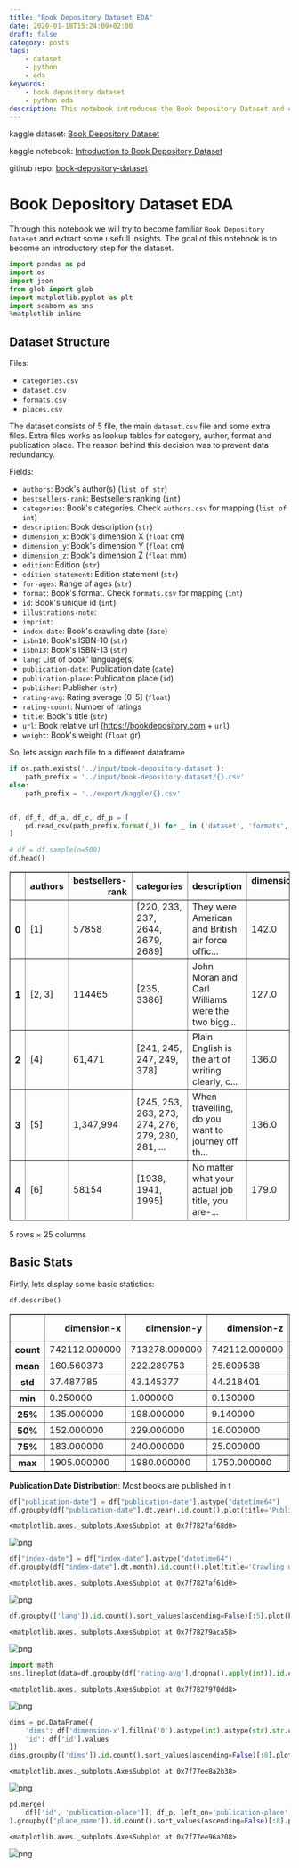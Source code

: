 ```yaml
---
title: "Book Depository Dataset EDA"
date: 2020-01-18T15:24:09+02:00
draft: false
category: posts
tags:
    - dataset
    - python
    - eda
keywords:
    - book depository dataset
    - python eda
description: This notebook introduces the Book Depository Dataset and extracts some useful insights.
---
```


kaggle dataset: [Book Depository Dataset](https://www.kaggle.com/sp1thas/book-depository-dataset)

kaggle notebook: [Introduction to Book Depository Dataset](https://www.kaggle.com/sp1thas/introduction-to-book-depository-dataset)

github repo: [book-depository-dataset](https://github.com/sp1thas/book-depository-dataset)

# Book Depository Dataset EDA
Through this notebook we will try to become familiar `Book Depository Dataset` and extract some usefull insights. The goal of this notebook is to become an introductory step for the dataset.


```python
import pandas as pd
import os
import json
from glob import glob
import matplotlib.pyplot as plt
import seaborn as sns
%matplotlib inline
```

## Dataset Structure
Files:
 - `categories.csv`
 - `dataset.csv`
 - `formats.csv`
 - `places.csv`

The dataset consists of 5 file, the main `dataset.csv` file and some extra files. Extra files works as lookup tables for category, author, format and publication place. The reason behind this decision was to prevent data redundancy.

Fields:

 * `authors`: Book's author(s) (`list of str`)
 * `bestsellers-rank`: Bestsellers ranking (`int`)
 * `categories`: Book's categories. Check `authors.csv` for mapping (`list of int`)
 * `description`: Book description (`str`)
 * `dimension_x`: Book's dimension X (`float` cm)
 * `dimension_y`: Book's dimension Y (`float` cm)
 * `dimension_z`: Book's dimension Z (`float` mm)
 * `edition`: Edition (`str`)
 * `edition-statement`: Edition statement (`str`)
 * `for-ages`: Range of ages (`str`)
 * `format`: Book's format. Check `formats.csv` for mapping (`int`)
 * `id`: Book's unique id (`int`)
 * `illustrations-note`: 
 * `imprint`: 
 * `index-date`: Book's crawling date (`date`)
 * `isbn10`: Book's ISBN-10 (`str`)
 * `isbn13`: Book's ISBN-13 (`str`)
 * `lang`: List of book' language(s)
 * `publication-date`: Publication date (`date`)
 * `publication-place`: Publication place (`id`)
 * `publisher`: Publisher (`str`)
 * `rating-avg`: Rating average [0-5] (`float`)
 * `rating-count`: Number of ratings
 * `title`: Book's title (`str`)
 * `url`: Book relative url (https://bookdepository.com + `url`)
 * `weight`: Book's weight (`float` gr)

So, lets assign each file to a different dataframe


```python
if os.path.exists('../input/book-depository-dataset'):
    path_prefix = '../input/book-depository-dataset/{}.csv'
else:
    path_prefix = '../export/kaggle/{}.csv'


df, df_f, df_a, df_c, df_p = [
    pd.read_csv(path_prefix.format(_)) for _ in ('dataset', 'formats', 'authors', 'categories', 'places')
]
```


```python
# df = df.sample(n=500)
df.head()
```

<div>
<style scoped>
    .dataframe tbody tr th:only-of-type {
        vertical-align: middle;
    }

    .dataframe tbody tr th {
        vertical-align: top;
    }

    .dataframe thead th {
        text-align: right;
    }
</style>
<table border="1" class="dataframe">
  <thead>
    <tr style="text-align: right;">
      <th></th>
      <th>authors</th>
      <th>bestsellers-rank</th>
      <th>categories</th>
      <th>description</th>
      <th>dimension-x</th>
      <th>dimension-y</th>
      <th>dimension-z</th>
      <th>edition</th>
      <th>edition-statement</th>
      <th>for-ages</th>
      <th>...</th>
      <th>isbn10</th>
      <th>isbn13</th>
      <th>lang</th>
      <th>publication-date</th>
      <th>publication-place</th>
      <th>rating-avg</th>
      <th>rating-count</th>
      <th>title</th>
      <th>url</th>
      <th>weight</th>
    </tr>
  </thead>
  <tbody>
    <tr>
      <th>0</th>
      <td>[1]</td>
      <td>57858</td>
      <td>[220, 233, 237, 2644, 2679, 2689]</td>
      <td>They were American and British air force offic...</td>
      <td>142.0</td>
      <td>211.0</td>
      <td>20.0</td>
      <td>NaN</td>
      <td>Reissue</td>
      <td>NaN</td>
      <td>...</td>
      <td>393325792</td>
      <td>9.780393e+12</td>
      <td>en</td>
      <td>2004-08-17</td>
      <td>1.0</td>
      <td>4.24</td>
      <td>6688.0</td>
      <td>The Great Escape</td>
      <td>/Great-Escape-Paul-Brickhill/9780393325799</td>
      <td>243.00</td>
    </tr>
    <tr>
      <th>1</th>
      <td>[2, 3]</td>
      <td>114465</td>
      <td>[235, 3386]</td>
      <td>John Moran and Carl Williams were the two bigg...</td>
      <td>127.0</td>
      <td>203.2</td>
      <td>25.4</td>
      <td>NaN</td>
      <td>NaN</td>
      <td>NaN</td>
      <td>...</td>
      <td>184454737X</td>
      <td>9.781845e+12</td>
      <td>en</td>
      <td>2009-03-13</td>
      <td>2.0</td>
      <td>3.59</td>
      <td>291.0</td>
      <td>Underbelly : The Gangland War</td>
      <td>/Underbelly-Andrew-Rule/9781844547371</td>
      <td>285.76</td>
    </tr>
    <tr>
      <th>2</th>
      <td>[4]</td>
      <td>61,471</td>
      <td>[241, 245, 247, 249, 378]</td>
      <td>Plain English is the art of writing clearly, c...</td>
      <td>136.0</td>
      <td>195.0</td>
      <td>16.0</td>
      <td>Revised</td>
      <td>4th Revised edition</td>
      <td>NaN</td>
      <td>...</td>
      <td>199669171</td>
      <td>9.780200e+12</td>
      <td>en</td>
      <td>2013-09-15</td>
      <td>3.0</td>
      <td>4.18</td>
      <td>128.0</td>
      <td>Oxford Guide to Plain English</td>
      <td>/Oxford-Guide-Plain-English-Martin-Cutts/97801...</td>
      <td>338.00</td>
    </tr>
    <tr>
      <th>3</th>
      <td>[5]</td>
      <td>1,347,994</td>
      <td>[245, 253, 263, 273, 274, 276, 279, 280, 281, ...</td>
      <td>When travelling, do you want to journey off th...</td>
      <td>136.0</td>
      <td>190.0</td>
      <td>33.0</td>
      <td>Unabridged</td>
      <td>Unabridged edition</td>
      <td>NaN</td>
      <td>...</td>
      <td>1444185497</td>
      <td>9.781444e+12</td>
      <td>en</td>
      <td>2014-12-03</td>
      <td>2.0</td>
      <td>NaN</td>
      <td>NaN</td>
      <td>Get Talking and Keep Talking Portuguese Total ...</td>
      <td>/Get-Talking-Keep-Talking-Portuguese-Total-Aud...</td>
      <td>156.00</td>
    </tr>
    <tr>
      <th>4</th>
      <td>[6]</td>
      <td>58154</td>
      <td>[1938, 1941, 1995]</td>
      <td>No matter what your actual job title, you are-...</td>
      <td>179.0</td>
      <td>229.0</td>
      <td>18.0</td>
      <td>NaN</td>
      <td>NaN</td>
      <td>NaN</td>
      <td>...</td>
      <td>321934075</td>
      <td>9.780322e+12</td>
      <td>en</td>
      <td>2016-02-28</td>
      <td>4.0</td>
      <td>4.30</td>
      <td>212.0</td>
      <td>The Truthful Art : Data, Charts, and Maps for ...</td>
      <td>/Truthful-Art-Alberto-Cairo/9780321934079</td>
      <td>732.00</td>
    </tr>
  </tbody>
</table>
<p>5 rows × 25 columns</p>
</div>


## Basic Stats
Firtly, lets display some basic statistics:


```python
df.describe()
```



<div>
<style scoped>
    .dataframe tbody tr th:only-of-type {
        vertical-align: middle;
    }

    .dataframe tbody tr th {
        vertical-align: top;
    }

    .dataframe thead th {
        text-align: right;
    }
</style>
<table border="1" class="dataframe">
  <thead>
    <tr style="text-align: right;">
      <th></th>
      <th>dimension-x</th>
      <th>dimension-y</th>
      <th>dimension-z</th>
      <th>id</th>
      <th>isbn13</th>
      <th>publication-place</th>
      <th>rating-avg</th>
      <th>rating-count</th>
      <th>weight</th>
    </tr>
  </thead>
  <tbody>
    <tr>
      <th>count</th>
      <td>742112.000000</td>
      <td>713278.000000</td>
      <td>742112.000000</td>
      <td>7.790050e+05</td>
      <td>7.658780e+05</td>
      <td>556846.000000</td>
      <td>502381.000000</td>
      <td>5.023810e+05</td>
      <td>714289.000000</td>
    </tr>
    <tr>
      <th>mean</th>
      <td>160.560373</td>
      <td>222.289753</td>
      <td>25.609538</td>
      <td>9.781553e+12</td>
      <td>9.781559e+12</td>
      <td>247.989972</td>
      <td>3.932002</td>
      <td>1.187949e+04</td>
      <td>444.768939</td>
    </tr>
    <tr>
      <th>std</th>
      <td>37.487785</td>
      <td>43.145377</td>
      <td>44.218401</td>
      <td>1.563374e+09</td>
      <td>1.565216e+09</td>
      <td>643.253808</td>
      <td>0.530740</td>
      <td>1.174093e+05</td>
      <td>610.212039</td>
    </tr>
    <tr>
      <th>min</th>
      <td>0.250000</td>
      <td>1.000000</td>
      <td>0.130000</td>
      <td>9.771131e+12</td>
      <td>9.780000e+12</td>
      <td>1.000000</td>
      <td>1.000000</td>
      <td>1.000000e+00</td>
      <td>15.000000</td>
    </tr>
    <tr>
      <th>25%</th>
      <td>135.000000</td>
      <td>198.000000</td>
      <td>9.140000</td>
      <td>9.780764e+12</td>
      <td>9.780772e+12</td>
      <td>2.000000</td>
      <td>3.690000</td>
      <td>6.000000e+00</td>
      <td>172.370000</td>
    </tr>
    <tr>
      <th>50%</th>
      <td>152.000000</td>
      <td>229.000000</td>
      <td>16.000000</td>
      <td>9.781473e+12</td>
      <td>9.781475e+12</td>
      <td>8.000000</td>
      <td>4.000000</td>
      <td>5.200000e+01</td>
      <td>299.000000</td>
    </tr>
    <tr>
      <th>75%</th>
      <td>183.000000</td>
      <td>240.000000</td>
      <td>25.000000</td>
      <td>9.781723e+12</td>
      <td>9.781724e+12</td>
      <td>178.000000</td>
      <td>4.220000</td>
      <td>6.880000e+02</td>
      <td>521.630000</td>
    </tr>
    <tr>
      <th>max</th>
      <td>1905.000000</td>
      <td>1980.000000</td>
      <td>1750.000000</td>
      <td>9.798485e+12</td>
      <td>9.798389e+12</td>
      <td>5501.000000</td>
      <td>5.000000</td>
      <td>5.870281e+06</td>
      <td>90717.530000</td>
    </tr>
  </tbody>
</table>
</div>


**Publication Date Distribution**:
Most books are published in t


```python
df["publication-date"] = df["publication-date"].astype("datetime64")
df.groupby(df["publication-date"].dt.year).id.count().plot(title='Publication date distribution')
```




    <matplotlib.axes._subplots.AxesSubplot at 0x7f7827af68d0>




    
![png](/introduction-to-book-depository-dataset_8_1.png)
    



```python
df["index-date"] = df["index-date"].astype("datetime64")
df.groupby(df["index-date"].dt.month).id.count().plot(title='Crawling date distribution')
```




    <matplotlib.axes._subplots.AxesSubplot at 0x7f7827af61d0>




    
![png](/introduction-to-book-depository-dataset_9_1.png)
    



```python
df.groupby(['lang']).id.count().sort_values(ascending=False)[:5].plot(kind='pie', title="Most common languages")
```




    <matplotlib.axes._subplots.AxesSubplot at 0x7f78279aca58>




    
![png](/introduction-to-book-depository-dataset_10_1.png)
    



```python
import math
sns.lineplot(data=df.groupby(df['rating-avg'].dropna().apply(int)).id.count().reset_index(), x='rating-avg', y='id')
```




    <matplotlib.axes._subplots.AxesSubplot at 0x7f7827970dd8>




    
![png](i/introduction-to-book-depository-dataset_11_1.png)
    



```python
dims = pd.DataFrame({
    'dims': df['dimension-x'].fillna('0').astype(int).astype(str).str.cat(df['dimension-y'].fillna('0').astype(int).astype(str),sep=" x ").replace('0 x 0', 'Unknown').values, 
    'id': df['id'].values
})
dims.groupby(['dims']).id.count().sort_values(ascending=False)[:8].plot(kind='pie', title="Most common dimensions")
```




    <matplotlib.axes._subplots.AxesSubplot at 0x7f77ee8a2b38>




    
![png](/introduction-to-book-depository-dataset_12_1.png)
    



```python
pd.merge(
    df[['id', 'publication-place']], df_p, left_on='publication-place', right_on='place_id'
).groupby(['place_name']).id.count().sort_values(ascending=False)[:8].plot(kind='pie', title="Most common publication places")
```




    <matplotlib.axes._subplots.AxesSubplot at 0x7f77ee96a208>




    
![png](/introduction-to-book-depository-dataset_13_1.png)
    

